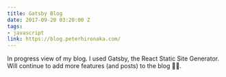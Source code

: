 ```yaml
---
title: Gatsby Blog
date: 2017-09-20 03:20:00 Z
tags:
- javascript
link: https://blog.peterhironaka.com/
---
```


In progress view of my blog. I used Gatsby, the React Static Site Generator. Will continue to add more features (and posts) to the blog 🤙🏽.
